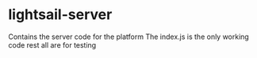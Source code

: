 # lightsail-server
Contains the server code for the platform
The index.js is the only working code rest all are for testing
